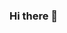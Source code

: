 ### Hi there 👋

<!--
**brayden-s-haws/brayden-s-haws** is a ✨ _special_ ✨ repository because its `README.md` (this file) appears on your GitHub profile.

Here are some ideas to get you started:

- 🔭 I’m currently working on healthcare tech case studies
- 🌱 I’m currently learning dbt, Snowflake, and product management
- 💬 Ask me about healthcare technology, data and startups
- 📫 How to reach me: haws@hey.com
- 🗞️ Blog: https://world.hey.com/haws
- 🪚 Other Stuff: https://haws-links.glitch.me
- ⚡ Fun fact: I once ate breakfast with Cheech Marin at an airport Burger King

